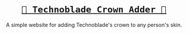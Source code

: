 <div align="center">

# [`🐷 Technoblade Crown Adder 👑`](https://cxntered.me/crown)
A simple website for adding Technoblade's crown to any person's skin.